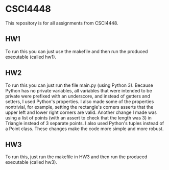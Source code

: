# CSCI4448
This repository is for all assignments from CSCI4448.

## HW1
To run this you can just use the makefile and then run the produced executable (called hw1).

## HW2
To run this you can just run the file main.py (using Python 3). Because Python has no private variables, all variables that were intended to be private were prefixed with an underscore, and instead of getters and setters, I used Python's properties. I also made some of the properties nontrivial, for example, setting the rectangle's corners asserts that the upper left and lower right corners are valid. Another change I made was using a list of points (with an assert to check that the length was 3) in Triangle instead of 3 separate points. I also used Python's tuples instead of a Point class. These changes make the code more simple and more robust.

## HW3
To run this, just run the makefile in HW3 and then run the produced executable (called hw3).
